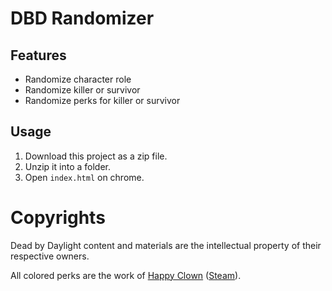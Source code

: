 # DBD Randomizer

## Features
* Randomize character role
* Randomize killer or survivor
* Randomize perks for killer or survivor

## Usage
1. Download this project as a zip file.
2. Unzip it into a folder.
3. Open `index.html` on chrome. 

# Copyrights
Dead by Daylight content and materials are the intellectual property of their respective owners.

All colored perks are the work of [Happy Clown](http://www.twitch.tv/werewolfjester) ([Steam](https://steamcommunity.com/profiles/76561198307075794)).